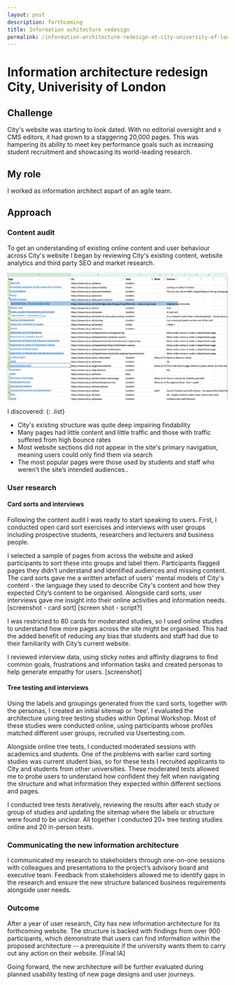 ```yaml
---
layout: post
description: forthcoming
title: Information achitecture redesign 
permalink: /information-architecture-redesign-at-city-university-of-london/
---
```


# Information architecture redesign City, Univerisity of London #

## Challenge ## 
City's website was starting to look dated. With no editorial oversight and x CMS editors, it had grown to a staggering 20,000 pages. This was hampering its ability to meet key performance goals such as increasing student recruitment and showcasing its world-leading research. 

## My role ##

I worked as information architect aspart of an agile team.

## Approach ##

### Content audit ###

To get an understanding of existing online content and user behaviour across City's website I began by reviewing City's existing content, website analytics and third party SEO and market research. 

![Audit of sections not within primary navigation](../img/content-audit.png)

I discovered:
{: .list}
* City's existing structure was quite deep impairing findability
* Many pages had little content and little traffic and those with traffic suffered from high bounce rates
* Most website sections did not appear in the site's primary navigation, meaning users could only find them via search 
* The most popular pages were those used by students and staff who weren’t the site’s intended audiences..

### User research ###

#### Card sorts and interviews ####

Following the content audit I was ready to start speaking to users. First, I conducted open card sort exercises and interviews with user groups including prospective students, researchers and lecturers and business people. 

I selected a sample of pages from across the website and asked participants to sort these into groups and label them. Participants flagged pages they didn’t understand and identified audiences and missing content. The card sorts gave me a written artefact of users' mental models of City's content - the language they used to describe City's content and how they expected City’s content to be organised. Alongside card sorts, user interviews gave me insight into their online activities and information needs. [screenshot - card sort]  [screen shot - script?]

I was restricted to 80 cards for moderated studies, so I used online studies to understand how more pages across the site might be organised. This had the added benefit of  reducing any bias that students and staff had due to their familiarity with City’s current website. 

I reviewed interview data, using sticky notes and affinity diagrams to find common goals, frustrations and information tasks and created personas to help generate empathy for users. [screenshot] 

#### Tree testing and interviews ####

Using the labels and groupings generated from the card sorts, together with the personas, I created an initial sitemap or 'tree'. I evaluated the architecture using tree testing studies within Optimal Workshop. Most of these studies were conducted online, using participants whose profiles matched different user groups, recruited via Usertesting.com.

Alongside online tree tests, I conducted moderated sessions with academics and students. One of the problems with earlier card sorting studies was current student bias, so for these tests I recruited applicants to City and students from other universities. These moderated tests allowed me to probe users to understand how confident they felt when navigating the structure and what information they expected within different sections and pages.

I conducted tree tests iteratively, reviewing the results after each study or group of studies and updating the sitemap where the labels or structure were found to be unclear. All together I conducted 20+ tree testing studies online and 20 in-person tests.

### Communicating the new information architecture ###

I communicated my research to stakeholders through one-on-one sessions with colleagues and presentations to the project’s advisory board and executive team. Feedback from stakeholders allowed me to identify gaps in the research and ensure the new structure balanced business requirements alongside user needs. 

### Outcome ###

After a year of user research, City has new information architecture for its forthcoming website. The structure is backed with findings from over 900 participants, which demonstrate that users can find information within the proposed architecture -- a prerequisite if the university wants them to carry out any action on their website. [Final IA]

Going forward, the new architecture will be further evaluated during planned usability testing of new page designs and user journeys. 






<!--
Cut



After 10 years, City's website was struggling to evolve its website, and meet business objectives. Its site was starting to look dated. With no editorial oversight and x CMS editors, City's websiteit had grown to a staggering 20,000 pages. Many pages were out of date, or suffered from extreme amounts of content -- long, complex and dense text, or almost no content. The website didn’t align with the reputation the university wanted to portrey, and itThis was hampering its ability to meet key performance goals such as increasing student recruitment and showcasing its world-leading research. [Something about the templates/dev hamstrung?] 

My role [h2]

I started this project at the end of 2018 while working as a UX consultant within the Interaction Lab a commercial UX consultancy operating within the university. I continued in the same capacity as Information Architect within City's IT department.

Within moderated card sort sessions I also conducted user interviews. Questions varied depending on which user group the participant fell into. I asked student participants to tell me about different considerations when choosing a university course, how they ended up making their final decision, and what role City's website played. 


Participants were recruited three ways: word of mouth, a temporary work agency and an internal marketing campaign on on City's intranets.



Combined with additional card sorting tasks that asked participants to label card groupings with the intended audiences and add and remove any pages, I gained an understanding what content was needed for user tasks, and what was superfluous.


Using tasks identified in the content audit and user interviews I asked participants to find different pieces of information within a proposed structure. The tree test format allowed me to understand whether the structure and labels themselves enabled users to find information, as there was no visual design or interface that could influence test results.




Picking pages for the card sort was particularly challenging. Drawing on the results of the content audit, I initially picked 250 of City's 20,000 pages for the card sort. However this was too many for participants to sort within the session. 


Recruiting students for open card sorts, meant they couldn't remember everything about their journey prior to becoming a student, and their thinking was influenced by familiarity with City's current website. 

Niche user groups, such as secondary schools and health care professionals that couldn't be prioritised or recruited during this research, will 


[Mr About us for job interviews not here]
-->